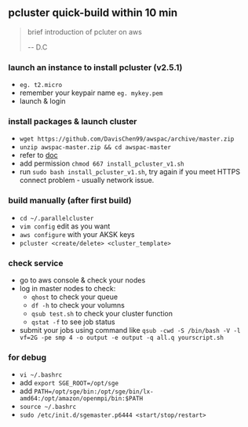 ## pcluster quick-build within 10 min

> brief introduction of pcluter on aws
>
> -- D.C

### launch an instance to install pcluster (v2.5.1)
- `eg. t2.micro`
- remember your keypair name `eg. mykey.pem`
- launch & login

### install packages & launch cluster
- `wget https://github.com/DavisChen99/awspac/archive/master.zip`
- `unzip awspac-master.zip && cd awspac-master`
- refer to [doc](https://aws-parallelcluster.readthedocs.io/en/latest/configuration.html#scheduler)
- add permission `chmod 667 install_pcluster_v1.sh`
- run `sudo bash install_pcluster_v1.sh`, try again if you meet HTTPS connect problem - usually network issue.

### build manually (after first build)
- `cd ~/.parallelcluster`
- `vim config` edit as you want
- `aws configure` with your AKSK keys
- `pcluster <create/delete> <cluster_template>`

### check service
- go to aws console & check your nodes
- log in master nodes to check:
  * `qhost` to check your queue
  * `df -h` to check your volumns
  * `qsub test.sh` to check your cluster function
  * `qstat -f` to see job status
- submit your jobs using command like `qsub -cwd -S /bin/bash -V -l vf=2G -pe smp 4 -o output -e output -q all.q yourscript.sh`

### for debug
- `vi ~/.bashrc`
- add `export SGE_ROOT=/opt/sge`
- add `PATH=/opt/sge/bin:/opt/sge/bin/lx-amd64:/opt/amazon/openmpi/bin:$PATH`
- `source ~/.bashrc`
- `sudo /etc/init.d/sgemaster.p6444 <start/stop/restart>`
